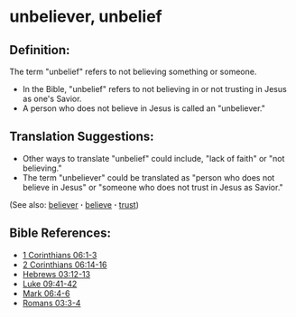 # unbeliever, unbelief #

## Definition: ##

The term "unbelief" refers to not believing something or someone.

* In the Bible, "unbelief" refers to not believing in or not trusting in Jesus as one's Savior.
* A person who does not believe in Jesus is called an "unbeliever."

## Translation Suggestions: ##

* Other ways to translate "unbelief" could include, "lack of faith" or "not believing."
* The term "unbeliever" could be translated as "person who does not believe in Jesus" or "someone who does not trust in Jesus as Savior."

(See also: [believer](../kt/believer.md) **·** [believe](../kt/believe.md) **·** [trust](../kt/trust.md))

## Bible References: ##

* [1 Corinthians 06:1-3](https://door43.org/en/bible/notes/1co/06/01)
* [2 Corinthians 06:14-16](https://door43.org/en/bible/notes/2co/06/14)
* [Hebrews 03:12-13](https://door43.org/en/bible/notes/heb/03/12)
* [Luke 09:41-42](https://door43.org/en/bible/notes/luk/09/41)
* [Mark 06:4-6](https://door43.org/en/bible/notes/mrk/06/04)
* [Romans 03:3-4](https://door43.org/en/bible/notes/rom/03/03)

